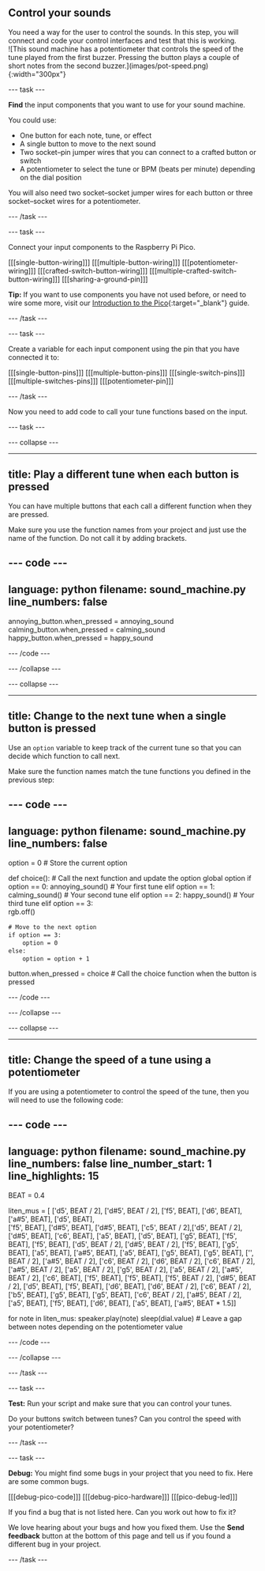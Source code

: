 ## Control your sounds

<div style="display: flex; flex-wrap: wrap">
<div style="flex-basis: 200px; flex-grow: 1; margin-right: 15px;">
You need a way for the user to control the sounds. In this step, you will connect and code your control interfaces and test that this is working.
</div>
<div>
![This sound machine has a potentiometer that controls the speed of the tune played from the first buzzer. Pressing the button plays a couple of short notes from the second buzzer.](images/pot-speed.png){:width="300px"}
</div>
</div>

--- task ---

**Find** the input components that you want to use for your sound machine.

You could use:
+ One button for each note, tune, or effect
+ A single button to move to the next sound
+ Two socket–pin jumper wires that you can connect to a crafted button or switch
+ A potentiometer to select the tune or BPM (beats per minute) depending on the dial position

You will also need two socket–socket jumper wires for each button or three socket–socket wires for a potentiometer.

--- /task ---

--- task ---

Connect your input components to the Raspberry Pi Pico.

\[[[single-button-wiring]]\] \[[[multiple-button-wiring\]]] \[[[potentiometer-wiring]]\] \[[[crafted-switch-button-wiring\]]] \[[[multiple-crafted-switch-button-wiring]]\] \[[[sharing-a-ground-pin\]]]

**Tip:** If you want to use components you have not used before, or need to wire some more, visit our [Introduction to the Pico](https://projects.raspberrypi.org/en/projects/introduction-to-the-pico){:target="_blank"} guide.

--- /task ---

--- task ---

Create a variable for each input component using the pin that you have connected it to:

\[[[single-button-pins]]\] \[[[multiple-button-pins\]]] \[[[single-switch-pins]]\] \[[[multiple-switches-pins\]]] [[[potentiometer-pin]]]

--- /task ---

Now you need to add code to call your tune functions based on the input.

--- task ---


--- collapse ---

---
title: Play a different tune when each button is pressed
---

You can have multiple buttons that each call a different function when they are pressed.

Make sure you use the function names from your project and just use the name of the function. Do not call it by adding brackets.

--- code ---
---
language: python filename: sound_machine.py
line_numbers: false
---

annoying_button.when_pressed = annoying_sound calming_button.when_pressed = calming_sound happy_button.when_pressed = happy_sound

--- /code ---

--- /collapse ---

--- collapse ---

---
title: Change to the next tune when a single button is pressed
---

Use an `option` variable to keep track of the current tune so that you can decide which function to call next.

Make sure the function names match the tune functions you defined in the previous step:

--- code ---
---
language: python filename: sound_machine.py
line_numbers: false
---
option = 0 # Store the current option

def choice(): # Call the next function and update the option global option if option == 0: annoying_sound() # Your first tune elif option == 1: calming_sound() # Your second tune elif option == 2: happy_sound() # Your third tune elif option == 3:    
rgb.off()

    # Move to the next option
    if option == 3:
        option = 0
    else:
        option = option + 1

button.when_pressed = choice # Call the choice function when the button is pressed

--- /code ---

--- /collapse ---

--- collapse ---

---
title: Change the speed of a tune using a potentiometer
---

If you are using a potentiometer to control the speed of the tune, then you will need to use the following code:

--- code ---
---
language: python filename: sound_machine.py line_numbers: false line_number_start: 1
line_highlights: 15
---
BEAT = 0.4

liten_mus = [ ['d5', BEAT / 2], ['d#5', BEAT / 2], ['f5', BEAT], ['d6', BEAT], ['a#5', BEAT], ['d5', BEAT],  
['f5', BEAT], ['d#5', BEAT], ['d#5', BEAT], ['c5', BEAT / 2],['d5', BEAT / 2], ['d#5', BEAT], ['c6', BEAT], ['a5', BEAT], ['d5', BEAT], ['g5', BEAT], ['f5', BEAT], ['f5', BEAT], ['d5', BEAT / 2], ['d#5', BEAT / 2], ['f5', BEAT], ['g5', BEAT], ['a5', BEAT], ['a#5', BEAT], ['a5', BEAT], ['g5', BEAT], ['g5', BEAT], ['', BEAT / 2], ['a#5', BEAT / 2], ['c6', BEAT / 2], ['d6', BEAT / 2], ['c6', BEAT / 2], ['a#5', BEAT / 2], ['a5', BEAT / 2], ['g5', BEAT / 2], ['a5', BEAT / 2], ['a#5', BEAT / 2], ['c6', BEAT], ['f5', BEAT], ['f5', BEAT], ['f5', BEAT / 2], ['d#5', BEAT / 2], ['d5', BEAT], ['f5', BEAT], ['d6', BEAT], ['d6', BEAT / 2], ['c6', BEAT / 2], ['b5', BEAT], ['g5', BEAT], ['g5', BEAT], ['c6', BEAT / 2], ['a#5', BEAT / 2], ['a5', BEAT], ['f5', BEAT], ['d6', BEAT], ['a5', BEAT], ['a#5', BEAT * 1.5]]

for note in liten_mus: speaker.play(note) sleep(dial.value) # Leave a gap between notes depending on the potentiometer value

--- /code ---

--- /collapse ---

--- /task ---


--- task ---

**Test:** Run your script and make sure that you can control your tunes.

Do your buttons switch between tunes? Can you control the speed with your potentiometer?

--- /task ---

--- task ---

**Debug:** You might find some bugs in your project that you need to fix. Here are some common bugs.

\[[[debug-pico-code]]\] \[[[debug-pico-hardware\]]] [[[pico-debug-led]]]

If you find a bug that is not listed here. Can you work out how to fix it?

We love hearing about your bugs and how you fixed them. Use the **Send feedback** button at the bottom of this page and tell us if you found a different bug in your project.

--- /task ---

